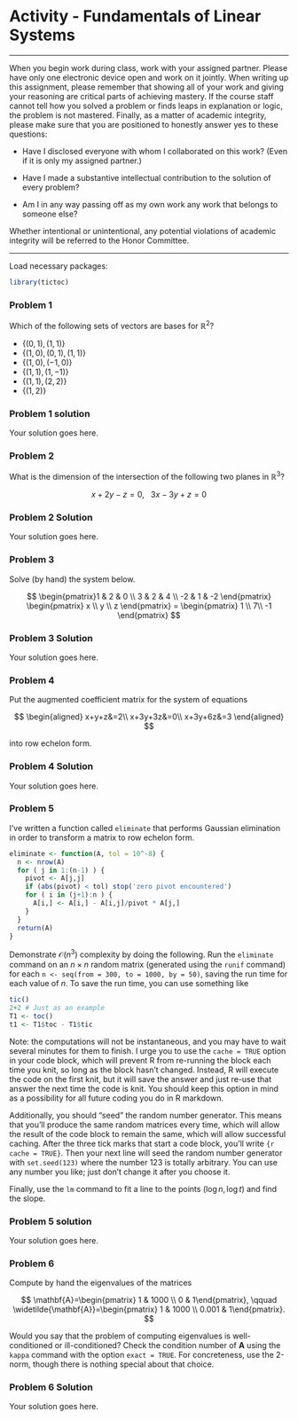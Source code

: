 Activity - Fundamentals of Linear Systems
================

------------------------------------------------------------------------

When you begin work during class, work with your assigned partner.
Please have only one electronic device open and work on it jointly. When
writing up this assignment, please remember that showing all of your
work and giving your reasoning are critical parts of achieving mastery.
If the course staff cannot tell how you solved a problem or finds leaps
in explanation or logic, the problem is not mastered. Finally, as a
matter of academic integrity, please make sure that you are positioned
to honestly answer yes to these questions:

- Have I disclosed everyone with whom I collaborated on this work? (Even
  if it is only my assigned partner.)

- Have I made a substantive intellectual contribution to the solution of
  every problem?

- Am I in any way passing off as my own work any work that belongs to
  someone else?

Whether intentional or unintentional, any potential violations of
academic integrity will be referred to the Honor Committee.

------------------------------------------------------------------------

Load necessary packages:

``` r
library(tictoc)
```

### Problem 1

Which of the following sets of vectors are bases for $\mathbb{R}^2$?

- $\{(0, 1), (1, 1)\}$
- $\{(1, 0), (0, 1), (1, 1)\}$
- $\{(1, 0), (-1, 0)\}$
- $\{(1, 1), (1, -1)\}$
- $\{(1, 1), (2, 2)\}$
- $\{(1, 2)\}$

### Problem 1 solution

Your solution goes here.

### Problem 2

What is the dimension of the intersection of the following two planes in
$\mathbb{R}^3$?

$$
x + 2y - z = 0, \ \ \ 3x - 3y + z = 0
$$

### Problem 2 Solution

Your solution goes here.

### Problem 3

Solve (by hand) the system below.

$$
\begin{pmatrix}1 & 2 & 0 \\ 3 & 2 & 4 \\ -2 & 1 & -2 \end{pmatrix} \begin{pmatrix} x \\ y \\ z \end{pmatrix} = \begin{pmatrix} 1 \\ 7\\ -1 \end{pmatrix}
$$

### Problem 3 Solution

Your solution goes here.

### Problem 4

Put the augmented coefficient matrix for the system of equations

$$
\begin{aligned}
x+y+z&=2\\
x+3y+3z&=0\\
x+3y+6z&=3
\end{aligned}
$$

into row echelon form.

### Problem 4 Solution

Your solution goes here.

### Problem 5

I’ve written a function called `eliminate` that performs Gaussian
elimination in order to transform a matrix to row echelon form.

``` r
eliminate <- function(A, tol = 10^-8) {
  n <- nrow(A)
  for ( j in 1:(n-1) ) {
    pivot <- A[j,j]
    if (abs(pivot) < tol) stop('zero pivot encountered')
    for ( i in (j+1):n ) {
      A[i,] <- A[i,] - A[i,j]/pivot * A[j,]
    }
  }
  return(A)
}
```

Demonstrate $\mathcal{O}(n^3)$ complexity by doing the following. Run
the `eliminate` command on an $n \times n$ random matrix (generated
using the `runif` command) for each
`n <- seq(from = 300, to = 1000, by = 50)`, saving the run time for each
value of $n$. To save the run time, you can use something like

``` r
tic()
2+2 # Just as an example
T1 <- toc()
t1 <- T1$toc - T1$tic
```

Note: the computations will not be instantaneous, and you may have to
wait several minutes for them to finish. I urge you to use the
`cache = TRUE` option in your code block, which will prevent R from
re-running the block each time you knit, so long as the block hasn’t
changed. Instead, R will execute the code on the first knit, but it will
save the answer and just re-use that answer the next time the code is
knit. You should keep this option in mind as a possibility for all
future coding you do in R markdown.

Additionally, you should “seed” the random number generator. This means
that you’ll produce the same random matrices every time, which will
allow the result of the code block to remain the same, which will allow
successful caching. After the three tick marks that start a code block,
you’ll write `{r cache = TRUE}`. Then your next line will seed the
random number generator with `set.seed(123)` where the number 123 is
totally arbitrary. You can use any number you like; just don’t change it
after you choose it.

Finally, use the `lm` command to fit a line to the points
$(\log n,\log t)$ and find the slope.

### Problem 5 solution

Your solution goes here.

### Problem 6

Compute by hand the eigenvalues of the matrices

$$
\mathbf{A}=\begin{pmatrix} 1 & 1000 \\ 0 & 1\end{pmatrix}, \qquad \widetilde{\mathbf{A}}=\begin{pmatrix} 1 & 1000 \\ 0.001 & 1\end{pmatrix}.
$$

Would you say that the problem of computing eigenvalues is
well-conditioned or ill-conditioned? Check the condition number of
$\mathbf{A}$ using the `kappa` command with the option `exact = TRUE`.
For concreteness, use the 2-norm, though there is nothing special about
that choice.

### Problem 6 Solution

Your solution goes here.
